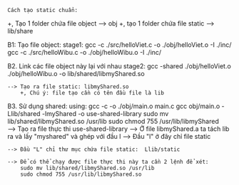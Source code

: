     Cách tạo static chuẩn:

+, Tạo 1 folder chứa file object --> obj
+, tạo 1 folder chứa file static --> lib/share

B1: Tạo file object:
    stage1:
        gcc -c ./src/helloViet.c -o ./obj/helloViet.o -I ./inc/ 
        gcc -c ./src/helloWibu.c -o ./obj/helloWibu.o -I ./inc/

B2. Link các file object này lại với nhau
    stage2:
        gcc -shared ./obj/helloViet.o ./obj/helloWibu.o -o lib/shared/libmyShared.so

    
    --> Tạo ra file static: libmyShared.so
        +, Chú ý: file tạo cần có tên đầu file là lib

B3. Sử dụng shared:
    using:
        gcc -c -o ./obj/main.o main.c
        gcc  obj/main.o -Llib/shared -lmyShared -o use-shared-library
        sudo mv lib/shared/libmyShared.so /usr/lib
        sudo chmod 755 /usr/lib/libmyShared   
    --> Tạo ra file thực thi use-shared-library
    --> Ở file libmyShared.a ta tách lib ra và lấy "myshared" và ghép với đầu l
        --> Đầu "l" ở đây chỉ file static
    
    --> Đầu "L" chỉ thư mục chứa file static:  Llib/static

    --> Để có thể chạy được file thực thi này ta cần 2 lệnh để xét: 
        sudo mv lib/shared/libmyShared.so /usr/lib
	    sudo chmod 755 /usr/lib/libmyShared.so